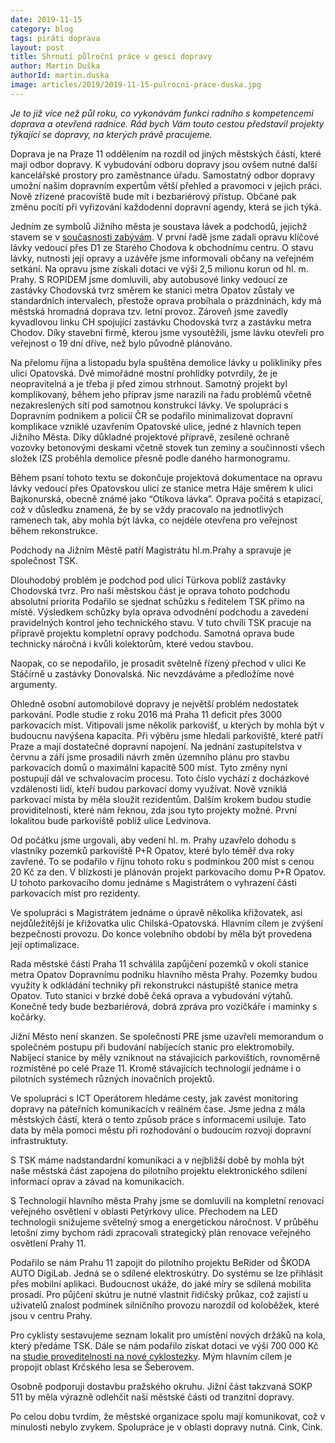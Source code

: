 ```yaml
---
date: 2019-11-15
category: blog
tags: piráti doprava
layout: post
title: Shrnutí půlroční práce v gesci dopravy
author: Martin Duška
authorId: martin.duska
image: articles/2019/2019-11-15-pulrocni-prace-duska.jpg
---
```


*Je to již více než půl roku, co vykonávám funkci radního s kompetencemi doprava a otevřená radnice. Rád bych Vám touto cestou představil projekty týkající se dopravy, na kterých právě pracujeme.*

Doprava je na Praze 11 oddělením na rozdíl od jiných městských částí, které mají odbor dopravy. K vybudování odboru dopravy jsou ovšem nutné další kancelářské prostory pro zaměstnance úřadu. Samostatný odbor dopravy umožní našim dopravním expertům větší přehled a pravomoci v jejich práci. Nově zřízené pracoviště bude mít i bezbariérový přístup. Občané pak změnu pocítí při vyřizování každodenní dopravní agendy, která se jich týká.


Jedním ze symbolů Jižního města je soustava lávek a podchodů, jejichž stavem se v [současnosti zabývám](https://praha11.pirati.cz/tiskove-zpravy/mostni-prohlidka/). V první řadě jsme zadali opravu klíčové lávky vedoucí přes D1 ze Starého Chodova k obchodnímu centru. O stavu lávky, nutnosti její opravy a uzávěře jsme informovali občany na veřejném setkání. Na opravu jsme získali dotaci ve výši 2,5 milionu korun od hl. m. Prahy. S ROPIDEM jsme domluvili, aby autobusové linky vedoucí ze zastávky Chodovská tvrz směrem ke stanici metra Opatov zůstaly ve standardních intervalech, přestože oprava probíhala o prázdninách, kdy má městská hromadná doprava tzv. letní provoz. Zároveň jsme zavedly kyvadlovou linku CH spojující zastávku Chodovská tvrz a zastávku metra Chodov. Díky stavební firmě, kterou jsme vysoutěžili, jsme lávku otevřeli pro veřejnost o 19 dní dříve, než bylo původně plánováno.

Na přelomu října a listopadu byla spuštěna demolice lávky u polikliniky přes ulici Opatovská. Dvě mimořádné mostní prohlídky potvrdily, že je neopravitelná a je třeba ji před zimou strhnout. Samotný projekt byl komplikovaný, během jeho příprav jsme narazili na řadu problémů včetně nezakreslených sítí pod samotnou konstrukcí lávky. Ve spolupráci s Dopravním podnikem a policií ČR se podařilo minimalizovat dopravní komplikace vzniklé uzavřením Opatovské ulice, jedné z hlavních tepen Jižního Města. Díky důkladné projektové přípravě, zesílené ochraně vozovky betonovými deskami včetně stovek tun zeminy a součinnosti všech složek IZS proběhla demolice přesně podle daného harmonogramu.

Během psaní tohoto textu se dokončuje projektová dokumentace na opravu lávky vedoucí přes Opatovskou ulici ze stanice metra Háje směrem k ulici Bajkonurská, obecně známé jako “Otíkova lávka”. Oprava počítá s etapizací, což v důsledku znamená, že by se vždy pracovalo na jednotlivých ramenech tak, aby mohla být lávka, co nejdéle otevřena pro veřejnost během rekonstrukce.


Podchody na Jižním Městě patří Magistrátu hl.m.Prahy a spravuje je společnost TSK.  

Dlouhodobý problém je podchod pod ulicí Türkova poblíž zastávky Chodovská tvrz. Pro naši městskou část je oprava tohoto podchodu absolutní priorita Podařilo se sjednat schůzku s ředitelem TSK přímo na místě. Výsledkem schůzky byla oprava odvodnění podchodu a zavedení pravidelných kontrol jeho technického stavu. V tuto chvíli TSK pracuje na přípravě projektu kompletní opravy podchodu. Samotná oprava bude technicky náročná i kvůli kolektorům, které vedou stavbou.

Naopak, co se nepodařilo, je prosadit světelně řízený přechod v ulici Ke Stáčírně u zastávky Donovalská. Nic nevzdáváme a předložíme nové argumenty.

Ohledně osobní automobilové dopravy je největší problém nedostatek parkování. Podle studie z roku 2016 má Praha 11 deficit přes 3000 parkovacích míst. Vitipovali jsme několik parkovišť, u kterých by mohla být v budoucnu navýšena kapacita. Při výběru jsme hledali parkoviště, které patří Praze a mají dostatečné dopravní napojení. Na jednání zastupitelstva v červnu a září jsme prosadili návrh změn územního plánu pro stavbu parkovacích domů o maximální kapacitě 500 míst. Tyto změny nyní postupují dál ve schvalovacím procesu. Toto číslo vychází z docházkové vzdálenosti lidí, kteří budou parkovací domy využívat. Nově vzniklá parkovací místa by měla sloužit rezidentům. Dalším krokem budou studie providitelnosti, které nám řeknou, zda jsou tyto projekty možné. První lokalitou bude parkoviště poblíž ulice Ledvinova.

Od počátku jsme urgovali, aby vedení hl. m. Prahy uzavřelo dohodu s vlastníky pozemků parkoviště P+R Opatov, které bylo téměř dva roky zavřené. To se podařilo v říjnu tohoto roku s podmínkou 200 míst s cenou 20 Kč za den. V blízkosti  je plánován projekt parkovacího domu P+R Opatov. U tohoto parkovacího domu jednáme s Magistrátem o vyhrazení části parkovacích míst pro rezidenty.

Ve spolupráci s Magistrátem jednáme o úpravě několika křižovatek, asi nejdůležitější je křižovatka ulic Chilská-Opatovská. Hlavním cílem je zvýšení bezpečnosti provozu. Do konce volebního období by měla být provedena její optimalizace. 

Rada městské části Praha 11 schválila zapůjčení pozemků v okolí stanice metra Opatov Dopravnímu podniku hlavního města Prahy. Pozemky budou využity k odkládání techniky při rekonstrukci nástupiště stanice metra Opatov. Tuto stanici v brzké době čeká oprava a vybudování výtahů. Konečně tedy bude bezbariérová, dobrá zpráva pro vozíčkáře i maminky s kočárky.

Jižní Město není skanzen. Se společností PRE jsme uzavřeli memorandum o společném postupu při budování nabíjecích stanic pro elektromobily. Nabíjecí stanice by měly vzniknout na stávajících parkovištích, rovnoměrně rozmístěné po celé Praze 11. Kromě stávajících technologií jednáme i o pilotních systémech různých inovačních projektů.

Ve spolupráci s ICT Operátorem hledáme cesty, jak zavést monitoring dopravy na páteřních komunikacích v reálném čase. Jsme jedna z mála městských částí, která o tento způsob práce s informacemi usiluje. Tato data by měla pomoci městu při rozhodování o budoucím rozvoji dopravní infrastruktuty.

S TSK máme nadstandardní komunikaci a v nejbližší době by mohla být naše městská část zapojena do pilotního projektu elektronického sdílení informací oprav a závad na komunikacích.

S Technologií hlavního města Prahy jsme se domluvili na kompletní renovaci veřejného osvětlení v oblasti Petýrkovy ulice. Přechodem na LED technologii snižujeme světelný smog a energetickou náročnost. V průběhu letošní zimy bychom rádi zpracovali strategický plán renovace veřejného osvětlení Prahy 11.

Podařilo se nám Prahu 11 zapojit do pilotního projektu BeRider od ŠKODA AUTO DigiLab. Jedná se o sdílené elektroskútry. Do systému se lze přihlásit přes mobilní aplikaci. Budoucnost ukáže, do jaké míry se sdílená mobilita prosadí.  Pro půjčení skútru je nutné vlastnit řidičský průkaz, což zajistí u uživatelů znalost podmínek silničního provozu narozdíl od koloběžek, které jsou v centru Prahy.

Pro cyklisty sestavujeme seznam lokalit pro umístění nových držáků na kola, který předáme TSK. Dále se nám podařilo získat dotaci ve výši 700 000 Kč na [studie proveditelnosti na nové cyklostezky](https://praha11.pirati.cz/tiskove-zpravy/cyklistika/). Mým hlavním cílem je propojit oblast Krčského lesa se Šeberovem. 

Osobně podporuji dostavbu pražského okruhu. Jižní část takzvaná SOKP 511 by měla výrazně odlehčit naší městské části od tranzitní dopravy.

Po celou dobu tvrdím, že městské organizace spolu mají komunikovat, což v minulosti nebylo zvykem. Spolupráce je v oblasti dopravy nutná. Cink, Cink.
